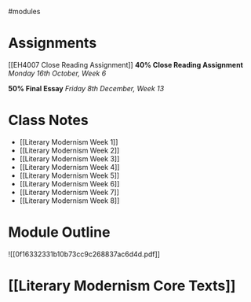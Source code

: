 #modules
# Assignments

[[EH4007 Close Reading Assignment]] 
**40% Close Reading Assignment** *Monday 16th October, Week 6*

**50% Final Essay** *Friday 8th December, Week 13*
# Class Notes

 - [[Literary Modernism Week 1]]
 - [[Literary Modernism Week 2]] 
 - [[Literary Modernism Week 3]] 
 - [[Literary Modernism Week 4]] 
 - [[Literary Modernism Week 5]] 
 - [[Literary Modernism Week 6]] 
 - [[Literary Modernism Week 7]] 
 - [[Literary Modernism Week 8]] 

# Module Outline

![[0f16332331b10b73cc9c268837ac6d4d.pdf]]

# [[Literary Modernism Core Texts]] 

